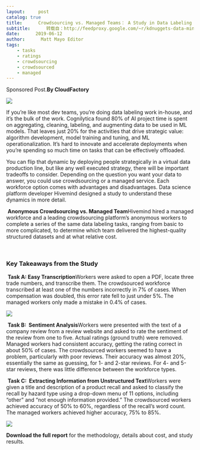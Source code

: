 ```yaml
---
layout:     post
catalog: true
title:      Crowdsourcing vs. Managed Teams： A Study in Data Labeling Quality
subtitle:      转载自：http://feedproxy.google.com/~r/kdnuggets-data-mining-analytics/~3/WPYQ3ALNVz4/cloudfactory-crowdsourcing-vs-managed-teams-study.html
date:      2019-06-12
author:      Matt Mayo Editor
tags:
    - tasks
    - ratings
    - crowdsourcing
    - crowdsourced
    - managed
---
```


Sponsored Post.**By CloudFactory**

![](http://feedproxy.google.com/wp-content/uploads/cloudfactory-0612-1.jpg)


If you’re like most dev teams, you’re doing data labeling work in-house, and it’s the bulk of the work. Cognilytica found 80% of AI project time is spent on aggregating, cleaning, labeling, and augmenting data to be used in ML models. That leaves just 20% for the activities that drive strategic value: algorithm development, model training and tuning, and ML operationalization. It’s hard to innovate and accelerate deployments when you’re spending so much time on tasks that can be effectively offloaded.

You can flip that dynamic by deploying people strategically in a virtual data production line, but like any well executed strategy, there will be important tradeoffs to consider. Depending on the question you want your data to answer, you could use crowdsourcing or a managed service. Each workforce option comes with advantages and disadvantages. Data science platform developer Hivemind designed a study to understand these dynamics in more detail.

 **Anonymous Crowdsourcing vs. Managed Team**Hivemind hired a managed workforce and a leading crowdsourcing platform’s anonymous workers to complete a series of the same data labeling tasks, ranging from basic to more complicated, to determine which team delivered the highest-quality structured datasets and at what relative cost.

 

### **Key Takeaways from the Study**

 **Task A: Easy Transcription**Workers were asked to open a PDF, locate three trade numbers, and transcribe them. The crowdsourced workforce transcribed at least one of the numbers incorrectly in 7% of cases. When compensation was doubled, this error rate fell to just under 5%. The managed workers only made a mistake in 0.4% of cases.

![](http://feedproxy.google.com/wp-content/uploads/cloudfactory-0612-3.jpg)


 **Task B:  Sentiment Analysis**Workers were presented with the text of a company review from a review website and asked to rate the sentiment of the review from one to five. Actual ratings (ground truth) were removed. Managed workers had consistent accuracy, getting the rating correct in about 50% of cases. The crowdsourced workers seemed to have a problem, particularly with poor reviews. Their accuracy was almost 20%, essentially the same as guessing, for 1- and 2-star reviews. For 4- and 5-star reviews, there was little difference between the workforce types.

 **Task C:  Extracting Information from Unstructured Text**Workers were given a title and description of a product recall and asked to classify the recall by hazard type using a drop-down menu of 11 options, including “other” and “not enough information provided.” The crowdsourced workers achieved accuracy of 50% to 60%, regardless of the recall’s word count. The managed workers achieved higher accuracy, 75% to 85%.

![](http://feedproxy.google.com/wp-content/uploads/cloudfactory-0612-2.jpg)


**Download the full report** for the methodology, details about cost, and study results.
